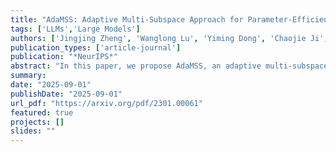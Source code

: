 ```yaml
---
title: "AdaMSS: Adaptive Multi-Subspace Approach for Parameter-Efficient Fine-Tuning"
tags: ['LLMs','Large Models']
authors: ['Jingjing Zheng', 'Wanglong Lu', 'Yiming Dong', 'Chaojie Ji', 'Yankai Cao', 'Zhouchen Lin']
publication_types: ['article-journal']
publication: "*NeurIPS*"
abstract: "In this paper, we propose AdaMSS, an adaptive multi-subspace approach for parameter-efficient fine-tuning of large models. Unlike traditional parameter-efficient fine-tuning methods that operate within a large single subspace of the network weights, AdaMSS leverages subspace segmentation to obtain multiple smaller subspaces and adaptively reduces the number of trainable parameters during training, ultimately updating only those associated with a small subset of subspaces most relevant to the target downstream task. By using the lowest-rank representation, AdaMSS achieves more compact expressiveness and finer tuning of the model parameters. Theoretical analyses demonstrate that AdaMSS has better generalization guarantee than LoRA, PiSSA, and other single-subspace low-rank-based methods. Extensive experiments across image classification, natural language understanding, and natural language generation tasks show that AdaMSS achieves comparable performance to full fine-tuning and outperforms other parameter-efficient fine-tuning methods in most cases, all while requiring fewer trainable parameters. Notably, on the ViT-Large model, AdaMSS achieves 4.7% higher average accuracy than LoRA across seven tasks, using just 15.4% of the trainable parameters. On RoBERTa-Large, AdaMSS outperforms PiSSA by 7% in average accuracy across six tasks while reducing the number of trainable parameters by approximately 94.4%. These results demonstrate the effectiveness of AdaMSS in parameter-efficient fine-tuning."
summary:
date: "2025-09-01"
publishDate: "2025-09-01"
url_pdf: "https://arxiv.org/pdf/2301.00061"
featured: true
projects: []
slides: ""
---
```

